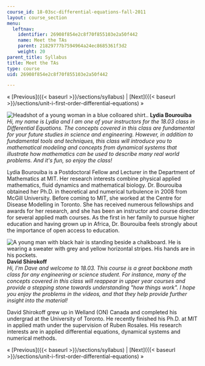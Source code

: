 ```yaml
---
course_id: 18-03sc-differential-equations-fall-2011
layout: course_section
menu:
  leftnav:
    identifier: 26908f854e2c8f70f855103e2a50f442
    name: Meet the TAs
    parent: 21829777b7594964a24ec8685361f3d2
    weight: 20
parent_title: Syllabus
title: Meet the TAs
type: course
uid: 26908f854e2c8f70f855103e2a50f442

---
```


« [Previous]({{< baseurl >}}/sections/syllabus) | [Next]({{< baseurl >}}/sections/unit-i-first-order-differential-equations) »

![Headshot of a young woman in a blue colloared shirt..](/coursemedia/18-03sc-differential-equations-fall-2011/e37c63cee59915c4e2ce1910dc246aef_Lydia_photo.jpg) **Lydia Bourouiba**  
_Hi, my name is Lydia and I am one of your instructors for the 18.03 class in Differential Equations. The concepts covered in this class are fundamental for your future studies in science and engineering. However, in addition to fundamental tools and techniques, this class will introduce you to mathematical modeling and concepts from dynamical systems that illustrate how mathematics can be used to describe many real world problems. And it's fun, so enjoy the class!_

Lydia Bourouiba is a Postdoctoral Fellow and Lecturer in the Department of Mathematics at MIT. Her research interests combine physical applied mathematics, fluid dynamics and mathematical biology. Dr. Bourouiba obtained her Ph.D. in theoretical and numerical turbulence in 2008 from McGill University. Before coming to MIT, she worked at the Centre for Disease Modelling in Toronto. She has received numerous fellowships and awards for her research, and she has been an instructor and course director for several applied math courses. As the first in her family to pursue higher education and having grown up in Africa, Dr. Bourouiba feels strongly about the importance of open access to education.

![A young man with black hair is standing beside a chalkboard. He is wearing a sweater with grey and yellow horizontal stripes. His hands are in his pockets.](/coursemedia/18-03sc-differential-equations-fall-2011/8f63f7d55fad8d0c7cf4fc7b1b5e4a12_David_Photo.jpg) **David Shirokoff**  
_Hi, I'm Dave and welcome to 18.03. This course is a great backbone math class for any engineering or science student. For instance, many of the concepts covered in this class will reappear in upper year courses and provide a stepping stone towards understanding "how things work". I hope you enjoy the problems in the videos, and that they help provide further insight into the material!_

David Shirokoff grew up in Welland (ON) Canada and completed his undergrad at the University of Toronto. He recently finished his Ph.D. at MIT in applied math under the supervision of Ruben Rosales. His research interests are in applied differential equations, dynamical systems and numerical methods.

« [Previous]({{< baseurl >}}/sections/syllabus) | [Next]({{< baseurl >}}/sections/unit-i-first-order-differential-equations) »
